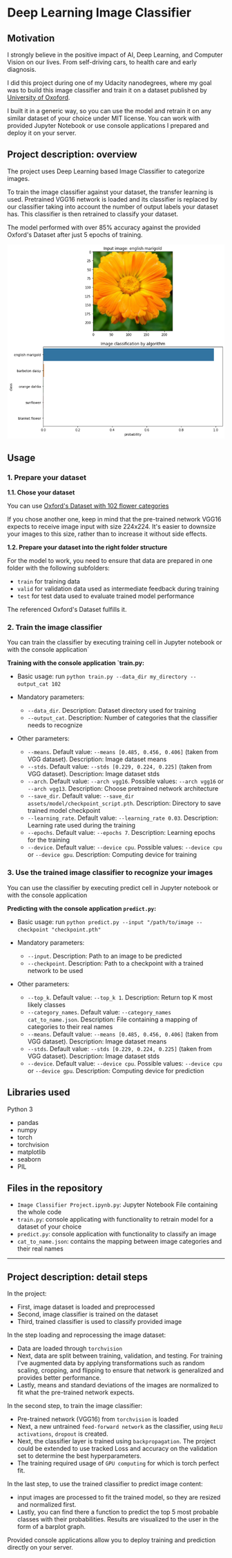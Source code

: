 # Deep Learning Image Classifier

## Motivation
I strongly believe in the positive impact of AI, Deep Learning, and Computer Vision on our lives. 
From self-driving cars, to health care and early diagnosis.

I did this project during one of my Udacity nanodegrees, where my goal was to build this image classifier and train it on a dataset published by [University of Oxoford](http://www.robots.ox.ac.uk/~vgg/data/flowers/102/index.html).

I built it in a generic way, so you can use the model and retrain it on any similar dataset of your choice under MIT license.
You can work with provided Jupyter Notebook or use console applications I prepared and deploy it on your server.

## Project description: overview

The project uses Deep Learning based Image Classifier to categorize images. 

To train the image classifier against your dataset, the transfer learning is used. 
Pretrained VGG16 network is loaded and its classifier is replaced by our classifier taking into account the number of output labels your dataset has. 
This classifier is then retrained to classify your dataset.

The model performed with over 85% accuracy against the provided Oxford's Dataset after just 5 epochs of training.  

![classification_sample](assets/classification_example.png)

## Usage

### 1. Prepare your dataset
**1.1. Chose your dataset**

You can use [Oxford's Dataset with 102 flower categories](http://www.robots.ox.ac.uk/~vgg/data/flowers/102/index.html)

If you chose another one, keep in mind that the pre-trained network VGG16 expects to receive image input with size 224x224. It's easier to downsize your images to this size, rather than to increase it without side effects. 

**1.2. Prepare your dataset into the right folder structure**

For the model to work, you need to ensure that data are prepared in one folder with the following subfolders:
- `train` for training data
- `valid` for validation data used as intermediate feedback during training
- `test` for test data used to evaluate trained model performance

The referenced Oxford's Dataset fulfills it.  

### 2. Train the image classifier

You can train the classifier by executing training cell in Jupyter notebook or with the console application`

**Training with the console application `train.py:**
- Basic usage: run `python train.py --data_dir my_directory --output_cat 102`

- Mandatory parameters:
    - `--data_dir`. Description: Dataset directory used for training 
    - `--output_cat`. Description: Number of categories that the classifier needs to recognize

- Other parameters:
    - `--means`. Default value: `--means [0.485, 0.456, 0.406]` (taken from VGG dataset). Description: Image dataset means  
    - `--stds`. Default value: `--stds [0.229, 0.224, 0.225]` (taken from VGG dataset). Description: Image dataset stds  
    - `--arch`. Default value: `--arch vgg16`. Possible values: `--arch vgg16` or `--arch vgg13`. Description: Choose pretrained network architecture
    - `--save_dir`. Default value: `--save_dir assets/model/checkpoint_script.pth`. Description:  Directory to save trained model checkpoint 
    - `--learning_rate`. Default value: `--learning_rate 0.03`. Description: Learning rate used during the training  
    - `--epochs`. Default value: `--epochs 7`. Description: Learning epochs for the training 
    - `--device`. Default value: `--device cpu`. Possible values: `--device cpu` or `--device gpu`. Description: Computing device for training

### 3. Use the trained image classifier to recognize your images

You can use the classifier by executing predict cell in Jupyter notebook or with the console application 

**Predicting with the console application `predict.py`:**
- Basic usage: run `python predict.py --input "/path/to/image --checkpoint "checkpoint.pth"`

- Mandatory parameters:
    - `--input`. Description: Path to an image to be predicted 
    - `--checkpoint`. Description: Path to a checkpoint with a trained network to be used

- Other parameters:
    - `--top_k`. Default value: `--top_k 1`. Description: Return top K most likely classes
    - `--category_names`. Default value: `--category_names cat_to_name.json`. Description: File containing a mapping of categories to their real names
    - `--means`. Default value: `--means [0.485, 0.456, 0.406]` (taken from VGG dataset). Description: Image dataset means 
    - `--stds`. Default value: `--stds [0.229, 0.224, 0.225]` (taken from VGG dataset). Description: Image dataset stds 
    - `--device`. Default value: `--device cpu`. Possible values: `--device cpu` or `--device gpu`. Description: Computing device for prediction

## Libraries used
Python 3
- pandas
- numpy
- torch
- torchvision
- matplotlib
- seaborn
- PIL

## Files in the repository
- `Image Classifier Project.ipynb.py`: Jupyter Notebook File containing the whole code
- `train.py`: console applicating with functionality to retrain model for a dataset of your choice
- `predict.py`: console application with functionality to classify an image
- `cat_to_name.json`: contains the mapping between image categories and their real names

___
## Project description: detail steps
In the project:
- First, image dataset is loaded and preprocessed
- Second, image classifier is trained on the dataset
- Third, trained classifier is used to classify provided image

In the step loading and reprocessing the image dataset:
- Data are loaded through `torchvision`
- Next, data are split between training, validation, and testing. For training I've augmented data by applying transformations such as random scaling, cropping, and flipping to ensure that network is generalized and provides better performance.
- Lastly, means and standard deviations of the images are normalized to fit what the pre-trained network expects.

In the second step, to train the image classifier:
- Pre-trained network (VGG16) from `torchvision` is loaded
- Next, a new untrained `feed-forward network` as the classifier, using `ReLU activations`, `dropout` is created.
- Next, the classifier layer is trained using `backpropagation`. The project could be extended to use tracked Loss and accuracy on the validation set to determine the best hyperparameters. 
- The training required usage of `GPU computing` for which is torch perfect fit.

In the last step, to use the trained classifier to predict image content:
- input images are processed to fit the trained model, so they are resized and normalized first.
- Lastly, you can find there a function to predict the top 5 most probable classes with their probabilities. Results are visualized to the user in the form of a barplot graph.

Provided console applications allow you to deploy training and prediction directly on your server.
